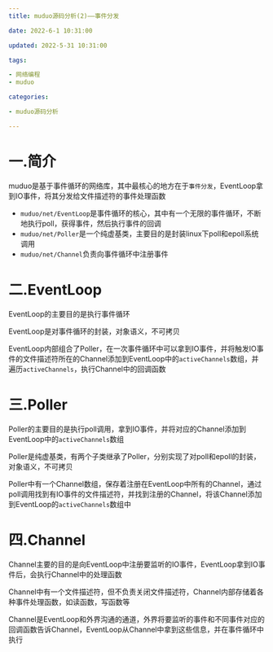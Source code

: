 ```yaml
---
title: muduo源码分析(2)——事件分发

date: 2022-6-1 10:31:00

updated: 2022-5-31 10:31:00

tags:

- 网络编程
- muduo

categories:

- muduo源码分析

---
```


# 一.简介

muduo是基于事件循环的网络库，其中最核心的地方在于`事件分发`，EventLoop拿到IO事件，将其分发给文件描述符的事件处理函数

- `muduo/net/EventLoop`是事件循环的核心，其中有一个无限的事件循环，不断地执行poll，获得事件，然后执行事件的回调
- `muduo/net/Poller`是一个纯虚基类，主要目的是封装linux下poll和epoll系统调用
- `muduo/net/Channel`负责向事件循环中注册事件

# 二.EventLoop

EventLoop的主要目的是执行事件循环

EventLoop是对事件循环的封装，对象语义，不可拷贝

EventLoop内部组合了Poller，在一次事件循环中可以拿到IO事件，并将触发IO事件的文件描述符所在的Channel添加到EventLoop中的`activeChannels`数组，并遍历`activeChannels`，执行Channel中的回调函数

# 三.Poller

Poller的主要目的是执行poll调用，拿到IO事件，并将对应的Channel添加到EventLoop中的`activeChannels`数组

Poller是纯虚基类，有两个子类继承了Poller，分别实现了对poll和epoll的封装，对象语义，不可拷贝

Poller中有一个Channel数组，保存着注册在EventLoop中所有的Channel，通过poll调用找到有IO事件的文件描述符，并找到注册的Channel，将该Channel添加到EventLoop的`activeChannels`数组中

# 四.Channel

Channel主要的目的是向EventLoop中注册要监听的IO事件，EventLoop拿到IO事件后，会执行Channel中的处理函数

Channel中有一个文件描述符，但不负责关闭文件描述符，Channel内部存储着各种事件处理函数，如读函数，写函数等

Channel是EventLoop和外界沟通的通道，外界将要监听的事件和不同事件对应的回调函数告诉Channel，EventLoop从Channel中拿到这些信息，并在事件循环中执行
